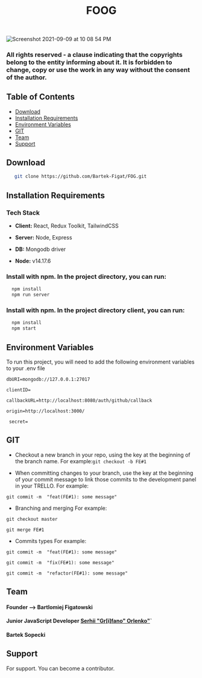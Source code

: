 <h1 align="center"> FO</>OG </h1> <br>

![Screenshot 2021-09-09 at 10 08 54 PM](https://user-images.githubusercontent.com/67811830/132787992-e424dbe2-36da-4945-82fe-976a478a7c67.png)

### All rights reserved - a clause indicating that the copyrights belong to the entity informing about it. It is forbidden to change, copy or use the work in any way without the consent of the author.



## Table of Contents

- [Download](#Download)
- [Installation Requirements](#InstallationRequirements)
- [Environment Variables](#EnvironmentVariables)
- [GIT](#GIT)
- [Team](#Team)
- [Support](#Support)


## Download

```bash
   git clone https://github.com/Bartek-Figat/FOG.git
```


## Installation Requirements

### Tech Stack

- **Client:** React, Redux Toolkit, TailwindCSS

- **Server:** Node, Express

- **DB:** Mongodb driver

- **Node:** v14.17.6


### Install with npm. In the project directory, you can run:

```bash
  npm install 
  npm run server
```

### Install with npm. In the project directory client, you can run:

```bash
  npm install 
  npm start
```

## Environment Variables

To run this project, you will need to add the following environment variables to your .env file

`dbURI=mongodb://127.0.0.1:27017`
<br>

`clientID=`
<br>

`callbackURL=http://localhost:8080/auth/github/callback`
<br>

`origin=http://localhost:3000/`
<br>

` secret=`


## GIT

- Checkout a new branch in your repo, using the  key at the beginning of the branch name. For example:`git checkout -b FE#1`

- When committing changes to your branch, use the  key at the beginning of your commit message to link those commits to the development panel in your TRELLO. For example:

`git commit -m  "feat(FE#1): some message"`
<br>

- Branching and merging For example:

`git checkout master`
<br>

`git merge FE#1`


- Commits types For example:

`git commit -m  "feat(FE#1): some message"`
<br>

`git commit -m  "fix(FE#1): some message"`
<br>

`git commit -m  "refactor(FE#1): some message"`

## 



## Team
#### Founder -->  Bartlomiej Figatowski
#### Junior JavaScript Developer [Serhii "Gr[i]fano" Orlenko"](https://grifano.webflow.io/)`
#### Bartek Sopecki

## Support

For support. You can become a contributor.

